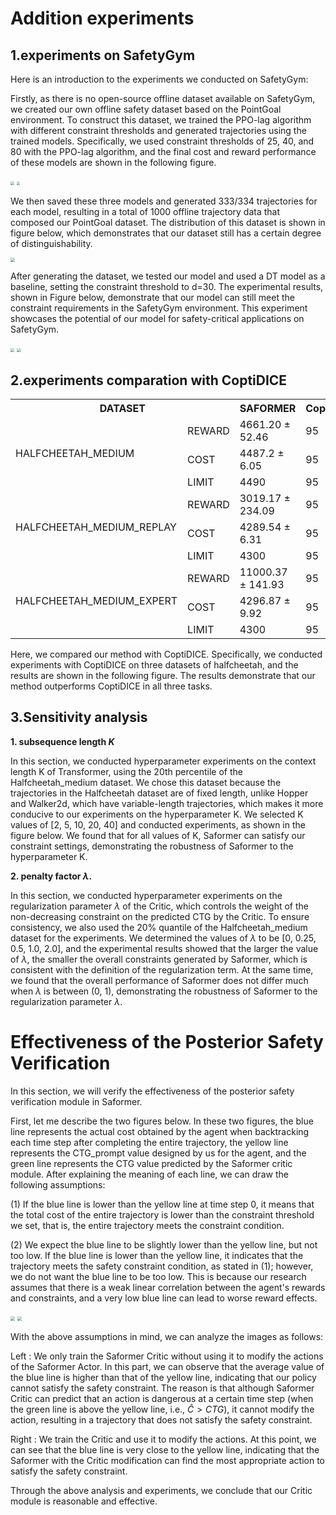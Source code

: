 # Addition experiments


## 1.experiments on SafetyGym

Here is an introduction to the experiments we conducted on SafetyGym:

Firstly, as there is no open-source offline dataset available on SafetyGym, we created our own offline safety dataset based on the PointGoal environment. To construct this dataset, we trained the PPO-lag algorithm with different constraint thresholds and generated trajectories using the trained models. Specifically, we used constraint thresholds of 25, 40, and 80 with the PPO-lag algorithm, and the final cost and reward performance of these models are shown in the following figure.


<img src="../Desktop/figure/f1_a.png" style="zoom:35.5%">  <img src="../Desktop/figure/f1_b.png" style="zoom:36%">


We then saved these three models and generated 333/334 trajectories for each model, resulting in a total of 1000 offline trajectory data that composed our PointGoal dataset. The distribution of this dataset is shown in figure below, which demonstrates that our dataset still has a certain degree of distinguishability.

<img src="../Desktop/figure/f2.png" style="zoom:45%">

After generating the dataset, we tested our model and used a DT model as a baseline, setting the constraint threshold to d=30. The experimental results, shown in Figure below, demonstrate that our model can still meet the constraint requirements in the SafetyGym environment. This experiment showcases the potential of our model for safety-critical applications on SafetyGym.

<img src="../Desktop/figure/f3_a.png" style="zoom:40%">   <img src="../Desktop/figure/f3_b.png" style="zoom:40%">

## 2.experiments comparation with CoptiDICE


<table>
    <tr>
        <th colspan='2'>DATASET</th><th>SAFORMER</th><th>CoptiDICE</th>
    </tr>
    <tr>
        <td rowspan="3">HALFCHEETAH_MEDIUM</td><td>REWARD</td><td>4661.20 ± 52.46</td><td>95</td>
    </tr>
    <tr>
        <td>COST</td><td>4487.2 ± 6.05</td><td>95</td>
    </tr>
    <tr>
        <td>LIMIT</td><td>4490</td><td>95</td>
    </tr>
    <tr>
        <td rowspan="3">HALFCHEETAH_MEDIUM_REPLAY</td><td>REWARD</td><td>3019.17 ± 234.09</td><td>95</td>
    </tr>
    <tr>
        <td>COST</td><td>4289.54 ± 6.31</td><td>95</td>
    </tr>
    <tr>
        <td>LIMIT</td><td>4300</td><td>95</td>
    </tr>
    <tr>
        <td rowspan="3">HALFCHEETAH_MEDIUM_EXPERT</td><td>REWARD</td><td>11000.37 ± 141.93</td><td>95</td>
    </tr>
    <tr>
        <td>COST</td><td>4296.87 ± 9.92</td><td>95</td>
    </tr>
    <tr>
        <td>LIMIT</td><td>4300</td><td>95</td>
    </tr>
</table>


Here, we compared our method with CoptiDICE. Specifically, we conducted experiments with CoptiDICE on three datasets of halfcheetah, and the results are shown in the following figure. The results demonstrate that our method outperforms CoptiDICE in all three tasks.



## 3.Sensitivity analysis 


**1.  subsequence length $K$**

<!-- 在这部分，我们对Transformer的上下文长度K进行超参数实验，在Halfcheetah_medium数据集的20%分位点进行实验，采用这个数据集是因为Halfcheetah数据集与Hopper与Walker2d的轨迹非定长不同，其数据集的长度是固定的，更有利于我们开展超参数K的实验，我们确定K的大小为[2,5,10,20,40]并进行实验，实验结果如下图，我们发现K的所有取值，Saformer都可以满足我们的约束设置，证明了Saformer对超参数K的鲁棒性。 -->

In this section, we conducted hyperparameter experiments on the context length K of Transformer, using the 20th percentile of the Halfcheetah_medium dataset. We chose this dataset because the trajectories in the Halfcheetah dataset are of fixed length, unlike Hopper and Walker2d, which have variable-length trajectories, which makes it more conducive to our experiments on the hyperparameter K. We selected K values of [2, 5, 10, 20, 40] and conducted experiments, as shown in the figure below. We found that for all values of K, Saformer can satisfy our constraint settings, demonstrating the robustness of Saformer to the hyperparameter K.

**2.   penalty factor $\lambda$.**

<!-- 在这部分，我们对Critic的正则化项参数$\lambda$进行超参数实验，$\lambda$控制的是Critic对预测的CTG的非递减性的损失权重，为了便于统一，我们同样使用Halfcheetah_medium数据集的20\%分位点进行实验。我们确定 $\lambda$ 的大小为[0,0.25,0.5,1.0,2.0]进行实验，实验结果显示$\lambda$越大，Saformer所生成的整个轨迹的约束就越小，符合我们对该正则化项的定义；同时可以发现 $\lambda$ 在处于(0,1)时整体的效果是不会相差很多的，证明了Saformer对正则化项$\lambda$的鲁棒性。 -->


In this section, we conducted hyperparameter experiments on the regularization parameter $\lambda$ of the Critic, which controls the weight of the non-decreasing constraint on the predicted CTG by the Critic. To ensure consistency, we also used the 20% quantile of the Halfcheetah_medium dataset for the experiments. We determined the values of $\lambda$ to be [0, 0.25, 0.5, 1.0, 2.0], and the experimental results showed that the larger the value of $\lambda$, the smaller the overall constraints generated by Saformer, which is consistent with the definition of the regularization term. At the same time, we found that the overall performance of Saformer does not differ much when $\lambda$ is between (0, 1), demonstrating the robustness of Saformer to the regularization parameter $\lambda$.

# Effectiveness of the Posterior Safety Verification

In this section, we will verify the effectiveness of the posterior safety verification module in Saformer.


First, let me describe the two figures below. In these two figures, the blue line represents the actual cost obtained by the agent when backtracking each time step after completing the entire trajectory, the yellow line represents the CTG_prompt value designed by us for the agent, and the green line represents the CTG value predicted by the Saformer critic module. After explaining the meaning of each line, we can draw the following assumptions:

(1) If the blue line is lower than the yellow line at time step 0, it means that the total cost of the entire trajectory is lower than the constraint threshold we set, that is, the entire trajectory meets the constraint condition.

(2) We expect the blue line to be slightly lower than the yellow line, but not too low. If the blue line is lower than the yellow line, it indicates that the trajectory meets the safety constraint condition, as stated in (1); however, we do not want the blue line to be too low. This is because our research assumes that there is a weak linear correlation between the agent's rewards and constraints, and a very low blue line can lead to worse reward effects.

<img src="../Desktop/figure/critic_1.jpg" style="zoom:45%">
<img src="../Desktop/figure/critic_2.jpg" style="zoom:45%">


With the above assumptions in mind, we can analyze the images as follows:

Left : We only train the Saformer Critic without using it to modify the actions of the Saformer Actor. In this part, we can observe that the average value of the blue line is higher than that of the yellow line, indicating that our policy cannot satisfy the safety constraint. The reason is that although Saformer Critic can predict that an action is dangerous at a certain time step (when the green line is above the yellow line, i.e., $\hat C > CTG$), it cannot modify the action, resulting in a trajectory that does not satisfy the safety constraint.

Right : We train the Critic and use it to modify the actions. At this point, we can see that the blue line is very close to the yellow line, indicating that the Saformer with the Critic modification can find the most appropriate action to satisfy the safety constraint.

Through the above analysis and experiments, we conclude that our Critic module is reasonable and effective.
